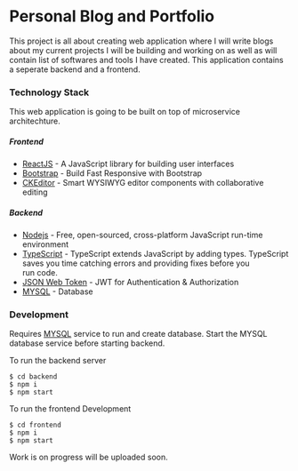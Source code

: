 # Personal Blog and Portfolio
This project is all about creating web application where I will write blogs about my current projects I will be building and working on as well as will contain list of softwares and tools I have created.
This application contains a seperate backend and a frontend.

### Technology Stack
This web application is going to be built on top of microservice architechture.
##### Frontend
* [ReactJS] - A JavaScript library for building user interfaces
* [Bootstrap] - Build Fast Responsive with Bootstrap
* [CKEditor] - Smart WYSIWYG editor components with collaborative editing
##### Backend
* [Nodejs] - Free, open-sourced, cross-platform JavaScript run-time environment
* [TypeScript] - TypeScript extends JavaScript by adding types. TypeScript saves you time catching errors and providing fixes before you     
 run code.
* [JSON Web Token] - JWT for Authentication & Authorization
* [MYSQL] -  Database 

### Development
Requires [MYSQL] service to run and create database.
Start the MYSQL database service before starting backend.

To run the backend server
```
$ cd backend
$ npm i
$ npm start
```
To run the frontend Development
```
$ cd frontend
$ npm i
$ npm start
```

Work is on progress will be uploaded soon.

[//]: # (These are reference links used in the body of this note and get stripped out when the markdown processor does its job. There is no need to format nicely because it shouldn't be seen.)

[ReactJS]:https://reactjs.org/
[Bootstrap]:https://getbootstrap.com/
[CKEditor]: https://ckeditor.com/
[Nodejs]: https://nodejs.dev/
[TypeScript]: https://www.typescriptlang.org/
[JSON Web Token]: https://jwt.io/
[MYSQL]: https://www.mysql.com/
